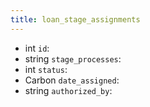 ```yaml
---
title: loan_stage_assignments  
---
```


- <span class="type">int</span>  <span class="v-identifier">`id`</span>:
- <span class="type">string</span>  <span class="v-identifier">`stage_processes`</span>:
- <span class="type">int</span>  <span class="v-identifier">`status`</span>:
- <span class="type">Carbon</span>  <span class="v-identifier">`date_assigned`</span>:
- <span class="type">string</span>  <span class="v-identifier">`authorized_by`</span>:

